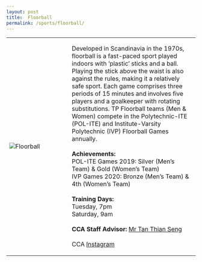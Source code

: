 ```yaml
---
layout: post
title:  Floorball
permalink: /sports/floorball/
---
```


<table>
    <tr>
        <td style="width:33%"><image src="{{site.baseurl}}/images/CCA_floorball.jpg" style="display:block;margin-left:auto;margin-right:auto;" alt="Floorball"></image></td>
        <td>
            <p>
                Developed in Scandinavia in the 1970s, floorball is a fast-paced sport played indoors with ’plastic’ sticks and a ball. Playing the stick above the waist is also against the rules, making it a relatively safe sport. Each game comprises three periods of 15 minutes and involves five players and a goalkeeper with rotating substitutions. TP Floorball teams (Men & Women) compete in the Polytechnic-ITE (POL-ITE) and Institute-Varsity Polytechnic (IVP) Floorball Games annually.<br>
                <br>
                <b>Achievements:</b><br>
                POL-ITE Games 2019: Silver (Men’s Team) & Gold (Women’s Team)<br>
                IVP Games 2020: Bronze (Men’s Team) & 4th (Women’s Team)<br>
                <br>
                <b>Training Days:</b><br>
                Tuesday, 7pm<br>
                Saturday, 9am<br>
                <br>
                <b>CCA Staff Advisor:</b> <a href="tants@tp.edu.sg">Mr Tan Thian Seng</a><br>
                <br>
                CCA <a href="https://www.instagram.com/tpfloorball">Instagram</a>
            </p>
        </td>
    </tr>
</table>